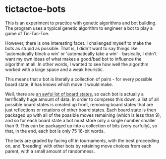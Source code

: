 tictactoe-bots
==============

This is an experiment to practice with genetic algorithms and bot
building. The program uses a typical genetic algorithm to engineer a bot
to play a game of Tic-Tac-Toe.

However, there is one interesting facet. I challenged myself to make the
bots as stupid as possible. That is, I didn't want to say things like
'automatically block a win' or 'automatically take a win' - basically, I
didn't want my own ideas of what makes a good/bad bot to influence the
algorithm at all. In other words, I wanted to see how well the algorithm
worked with a large space and a weak heuristic.

This means that a bot is literally a collection of pairs - for every
possible board state, it has knows which move it would make.

Well, there are [an awful lot of board states](http://brianshourd.com/posts/2012-11-06-tilt-number-of-tic-tac-toe-boards.html), so each bot is actually a
terrifically huge amount of data. In order to compress this down, a list
of all possible board states is created up front, removing board states
that are just reflections or rotations of other board states. Each board
state is then packaged up with all of the possible moves remaining
(which is less than 9), and so for each board state a bot must store
only a single number smaller than 9. This can be packaged up into a
collection of bits (very carfully), so that, in the end, each bot is
only 75 16-bit words.

The bots are graded by facing off in tournaments, with the best
proceeding on, and 'breeding' with other bots by retaining move choices
from each parent, with a small amount of randomness.
